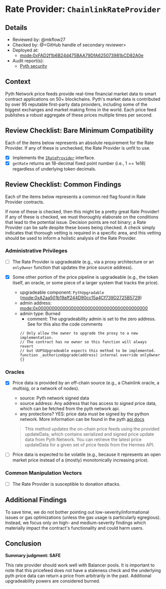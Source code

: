 # Rate Provider: `ChainlinkRateProvider`

## Details
- Reviewed by: @mkflow27
- Checked by: @\<GitHub handle of secondary reviewer\>
- Deployed at:
    - [mode:0xFAD2f1b6B24d475BAA79DfA625073981bCD82A0e](https://modescan.io/address/0xFAD2f1b6B24d475BAA79DfA625073981bCD82A0e/contract/34443/code )
- Audit report(s):
    - [Pyth security](https://docs.pyth.network/home/security)

## Context
Pyth Network price feeds provide real-time financial market data to smart contract applications on 50+ blockchains. Pyth's market data is contributed by over 95 reputable first-party data providers, including some of the biggest exchanges and market making firms in the world. Each price feed publishes a robust aggregate of these prices multiple times per second.

## Review Checklist: Bare Minimum Compatibility
Each of the items below represents an absolute requirement for the Rate Provider. If any of these is unchecked, the Rate Provider is unfit to use.

- [x] Implements the [`IRateProvider`](https://github.com/balancer/balancer-v2-monorepo/blob/bc3b3fee6e13e01d2efe610ed8118fdb74dfc1f2/pkg/interfaces/contracts/pool-utils/IRateProvider.sol) interface.
- [x] `getRate` returns an 18-decimal fixed point number (i.e., 1 == 1e18) regardless of underlying token decimals.

## Review Checklist: Common Findings
Each of the items below represents a common red flag found in Rate Provider contracts.

If none of these is checked, then this might be a pretty great Rate Provider! If any of these is checked, we must thoroughly elaborate on the conditions that lead to the potential issue. Decision points are not binary; a Rate Provider can be safe despite these boxes being checked. A check simply indicates that thorough vetting is required in a specific area, and this vetting should be used to inform a holistic analysis of the Rate Provider.

### Administrative Privileges
- [ ] The Rate Provider is upgradeable (e.g., via a proxy architecture or an `onlyOwner` function that updates the price source address).

- [x] Some other portion of the price pipeline is upgradeable (e.g., the token itself, an oracle, or some piece of a larger system that tracks the price).
    - upgradeable component: `PythUpgradable` ([mode:0xA2aa501b19aff244D90cc15a4Cf739D2725B5729](https://modescan.io/address/0xA2aa501b19aff244D90cc15a4Cf739D2725B5729/contract/34443/readProxyContract))
    - admin address: [mode:0x0000000000000000000000000000000000000000](https://modescan.io/address/0x0000000000000000000000000000000000000000)
    - admin type: Burned
        - comment: The upgradeability admin is set to the zero address. See for this also the code comments
        ```solidity
        // Only allow the owner to upgrade the proxy to a new implementation.
        // The contract has no owner so this function will always revert
        // but UUPSUpgradeable expects this method to be implemented.
        function _authorizeUpgrade(address) internal override onlyOwner {}
        ```

### Oracles
- [x] Price data is provided by an off-chain source (e.g., a Chainlink oracle, a multisig, or a network of nodes).
    - source: Pyth network signed data
    - source address: Any address that has access to signed price data, which can be fetched from the pyth network api. 
    - any protections? YES: price data must be signed by the python network. More information can be found in the pyth [api docs](https://api-reference.pyth.network/price-feeds/evm/updatePriceFeeds)
    > This method updates the on-chain price feeds using the provided updateData, which contains serialized and signed price update data from Pyth Network. You can retrieve the latest price updateData for a given set of price feeds from the Hermes API.


- [ ] Price data is expected to be volatile (e.g., because it represents an open market price instead of a (mostly) monotonically increasing price).

### Common Manipulation Vectors
- [ ] The Rate Provider is susceptible to donation attacks.


## Additional Findings
To save time, we do not bother pointing out low-severity/informational issues or gas optimizations (unless the gas usage is particularly egregious). Instead, we focus only on high- and medium-severity findings which materially impact the contract's functionality and could harm users.

## Conclusion
**Summary judgment: SAFE**

This rate provider should work well with Balancer pools. It is important to note that this pricefeed does not have a staleness check and the underlying pyth price data can return a price from arbitrarily in the past. Additional upgradeability powers are considered burned.
